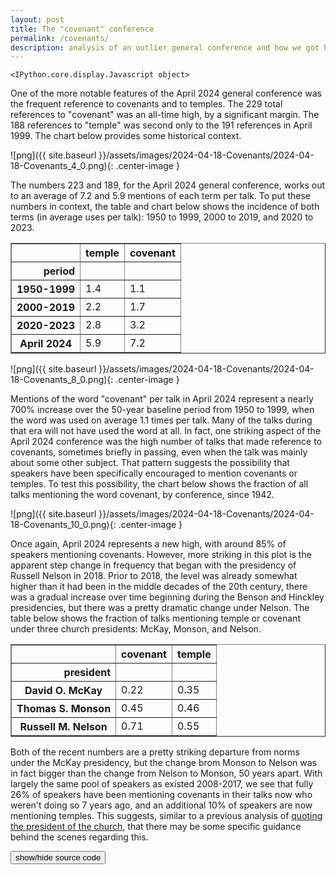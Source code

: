 ```yaml
---
layout: post
title: The "covenant" conference
permalink: /covenants/
description: analysis of an outlier general conference and how we got here
---
```



    <IPython.core.display.Javascript object>


One of the more notable features of the April 2024 general conference was the frequent reference to covenants and to temples. The 229 total references to "covenant" was an all-time high, by a significant margin. The 188 references to "temple" was second only to the 191 references in April 1999. The chart below provides some historical context.

![png]({{ site.baseurl }}/assets/images/2024-04-18-Covenants/2024-04-18-Covenants_4_0.png){: .center-image }

The numbers 223 and 189, for the April 2024 general conference, works out to an average of 7.2 and 5.9 mentions of each term per talk. To put these numbers in context, the table and chart below shows the incidence of both terms (in average uses per talk): 1950 to 1999, 2000 to 2019, and 2020 to 2023.



<div>
<style scoped>
    .dataframe tbody tr th:only-of-type {
        vertical-align: middle;
    }

    .dataframe tbody tr th {
        vertical-align: top;
    }

    .dataframe thead th {
        text-align: right;
    }
</style>
<table border="1" class="dataframe">
  <thead>
    <tr style="text-align: right;">
      <th></th>
      <th>temple</th>
      <th>covenant</th>
    </tr>
    <tr>
      <th>period</th>
      <th></th>
      <th></th>
    </tr>
  </thead>
  <tbody>
    <tr>
      <th>1950-1999</th>
      <td>1.4</td>
      <td>1.1</td>
    </tr>
    <tr>
      <th>2000-2019</th>
      <td>2.2</td>
      <td>1.7</td>
    </tr>
    <tr>
      <th>2020-2023</th>
      <td>2.8</td>
      <td>3.2</td>
    </tr>
    <tr>
      <th>April 2024</th>
      <td>5.9</td>
      <td>7.2</td>
    </tr>
  </tbody>
</table>
</div>


![png]({{ site.baseurl }}/assets/images/2024-04-18-Covenants/2024-04-18-Covenants_8_0.png){: .center-image }

Mentions of the word "covenant" per talk in April 2024 represent a nearly 700% increase over the 50-year baseline period from 1950 to 1999, when the word was used on average 1.1 times per talk. Many of the talks during that era will not have used the word at all. In fact, one striking aspect of the April 2024 conference was the high number of talks that made reference to covenants, sometimes briefly in passing, even when the talk was mainly about some other subject. That pattern suggests the possibility that speakers have been specifically encouraged to mention covenants or temples. To test this possibility, the chart below shows the fraction of all talks mentioning the word covenant, by conference, since 1942.

![png]({{ site.baseurl }}/assets/images/2024-04-18-Covenants/2024-04-18-Covenants_10_0.png){: .center-image }

Once again, April 2024 represents a new high, with around 85% of speakers mentioning covenants. However, more striking in this plot is the apparent step change in frequency that began with the presidency of Russell Nelson in 2018. Prior to 2018, the level was already somewhat higher than it had been in the middle decades of the 20th century, there was a gradual increase over time beginning during the Benson and Hinckley presidencies, but there was a pretty dramatic change under Nelson. The table below shows the fraction of talks mentioning temple or covenant under three church presidents: McKay, Monson, and Nelson.



<div>
<style scoped>
    .dataframe tbody tr th:only-of-type {
        vertical-align: middle;
    }

    .dataframe tbody tr th {
        vertical-align: top;
    }

    .dataframe thead th {
        text-align: right;
    }
</style>
<table border="1" class="dataframe">
  <thead>
    <tr style="text-align: right;">
      <th></th>
      <th>covenant</th>
      <th>temple</th>
    </tr>
    <tr>
      <th>president</th>
      <th></th>
      <th></th>
    </tr>
  </thead>
  <tbody>
    <tr>
      <th>David O. McKay</th>
      <td>0.22</td>
      <td>0.35</td>
    </tr>
    <tr>
      <th>Thomas S. Monson</th>
      <td>0.45</td>
      <td>0.46</td>
    </tr>
    <tr>
      <th>Russell M. Nelson</th>
      <td>0.71</td>
      <td>0.55</td>
    </tr>
  </tbody>
</table>
</div>


Both of the recent numbers are a pretty striking departure from norms under the McKay presidency, but the change brom Monson to Nelson was in fact bigger than the change from Nelson to Monson, 50 years apart. With largely the same pool of speakers as existed 2008-2017, we see that fully 26% of speakers have been mentioning covenants in their talks now who weren't doing so 7 years ago, and an additional 10% of speakers are now mentioning temples. This suggests, similar to a previous analysis of 
[quoting the president of the church](https://qhspencer.github.io/lds-data-analysis/presidents), that there may be some specific guidance behind the scenes regarding this.



<script>
code_show=true; 
function code_toggle() {
 if (code_show){
 $('div.input').hide();
 } else {
 $('div.input').show();
 }
 code_show = !code_show
} 
$( document ).ready(code_toggle);
</script>
<form action="javascript:code_toggle()">
<input type="submit" value="show/hide source code"></form>


